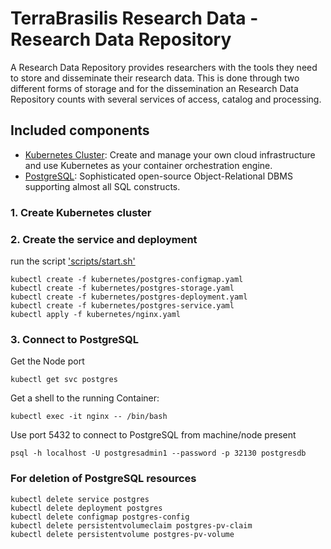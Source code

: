# TerraBrasilis Research Data - Research Data Repository
A Research Data Repository provides researchers with the tools they need to store and disseminate their research data. This is done through two different forms of storage and for the dissemination an Research Data Repository counts with several services of access, catalog and processing. 

## Included components

* [Kubernetes Cluster](): Create and manage your own cloud infrastructure and use Kubernetes as your container orchestration engine.
* [PostgreSQL](): Sophisticated open-source Object-Relational DBMS supporting almost all SQL constructs.

### 1. Create Kubernetes cluster

### 2. Create the service and deployment

run the script ['scripts/start.sh'](scripts/start.sh)

```shell
kubectl create -f kubernetes/postgres-configmap.yaml
kubectl create -f kubernetes/postgres-storage.yaml
kubectl create -f kubernetes/postgres-deployment.yaml
kubectl create -f kubernetes/postgres-service.yaml
kubectl apply -f kubernetes/nginx.yaml
```

### 3. Connect to PostgreSQL

Get the Node port

```shell
kubectl get svc postgres
```

Get a shell to the running Container:

```shell
kubectl exec -it nginx -- /bin/bash
```

Use port 5432 to connect to PostgreSQL from machine/node present

```shell
psql -h localhost -U postgresadmin1 --password -p 32130 postgresdb
```

### For deletion of PostgreSQL resources

```shell
kubectl delete service postgres 
kubectl delete deployment postgres
kubectl delete configmap postgres-config
kubectl delete persistentvolumeclaim postgres-pv-claim
kubectl delete persistentvolume postgres-pv-volume
```

